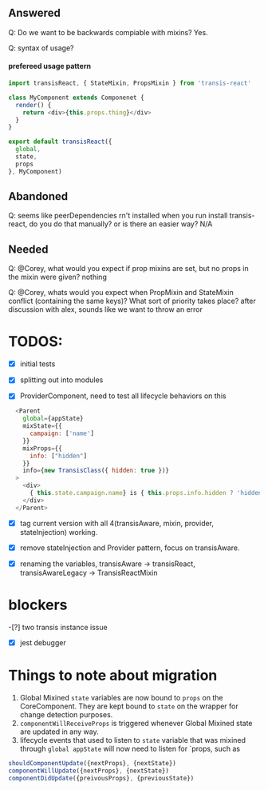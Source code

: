 ## Answered

Q: Do we want to be backwards compiable with mixins? Yes.

Q: syntax of usage?

#### prefereed usage pattern
```js
import transisReact, { StateMixin, PropsMixin } from 'transis-react'

class MyComponent extends Componenet {
  render() {
    return <div>{this.props.thing}</div>
  }
}

export default transisReact({
  global,
  state,
  props
}, MyComponent)
```

## Abandoned
Q: seems like peerDependencies rn't installed when you run install transis-react, do you do that manually? or is there an easier way?
N/A



## Needed
Q: @Corey, what would you expect if prop mixins are set, but no props in the mixin were given?
nothing

Q: @Corey, whats would you expect when PropMixin and StateMixin conflict (containing the same keys)? What sort of priority takes place?
after discussion with alex, sounds like we want to throw an error


# TODOS:
-[x] initial tests
-[x] splitting out into modules

-[x] ProviderComponent, need to test all lifecycle behaviors on this

```js
  <Parent
    global={appState}
    mixState={{
      campaign: ['name']
    }}
    mixProps={{
      info: ["hidden"]
    }}
    info={new TransisClass({ hidden: true })}
  >
    <div>
      { this.state.campaign.name} is { this.props.info.hidden ? 'hidden' : 'revealing' }
    </div>
  </Parent>
```
-[x] tag current version with all 4(transisAware, mixin, provider, stateInjection) working.
-[x] remove stateInjection and Provider pattern, focus on transisAware.
-[x] renaming the variables, transisAware -> transisReact, transisAwareLegacy -> TransisReactMixin


# blockers
-[?] two transis instance issue
-[x] jest debugger

# Things to note about migration
1. Global Mixined `state` variables are now bound to `props` on the CoreComponent. They are kept bound to `state` on the wrapper for change detection purposes.
2. `componentWillReceiveProps` is triggered whenever Global Mixined state are updated in any way.
3. lifecycle events that used to listen to `state` variable that was mixined through `global appState` will now need to listen for `props, such as

```js
shouldComponentUpdate({nextProps}, {nextState})
componentWillUpdate({nextProps}, {nextState})
componentDidUpdate({preivousProps}, {previousState})
```
